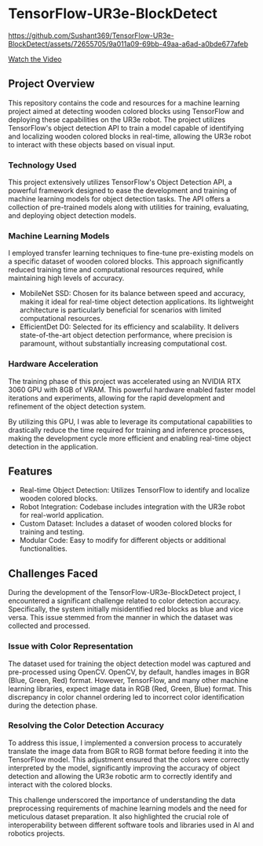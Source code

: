 # TensorFlow-UR3e-BlockDetect

https://github.com/Sushant369/TensorFlow-UR3e-BlockDetect/assets/72655705/9a011a09-69bb-49aa-a6ad-a0bde677afeb



[Watch the Video](https://drive.google.com/uc?export=view&id=1a2a8maQDMclrGyuuuUNYEZ1_58RSVY4O)


## Project Overview
This repository contains the code and resources for a machine learning project aimed at detecting wooden colored blocks using TensorFlow and deploying these capabilities on the UR3e robot. The project utilizes TensorFlow's object detection API to train a model capable of identifying and localizing wooden colored blocks in real-time, allowing the UR3e robot to interact with these objects based on visual input.

### Technology Used
This project extensively utilizes TensorFlow's Object Detection API, a powerful framework designed to ease the development and training of machine learning models for object detection tasks. The API offers a collection of pre-trained models along with utilities for training, evaluating, and deploying object detection models.

### Machine Learning Models

I employed transfer learning techniques to fine-tune pre-existing models on a specific dataset of wooden colored blocks. This approach significantly reduced training time and computational resources required, while maintaining high levels of accuracy.

- MobileNet SSD: Chosen for its balance between speed and accuracy, making it ideal for real-time object detection applications. Its lightweight architecture is particularly beneficial for scenarios with limited computational resources.
- EfficientDet D0: Selected for its efficiency and scalability. It delivers state-of-the-art object detection performance, where precision is paramount, without substantially increasing computational cost.

### Hardware Acceleration
The training phase of this project was accelerated using an NVIDIA RTX 3060 GPU with 8GB of VRAM. This powerful hardware enabled faster model iterations and experiments, allowing for the rapid development and refinement of the object detection system.

By utilizing this GPU, I was able to leverage its computational capabilities to drastically reduce the time required for training and inference processes, making the development cycle more efficient and enabling real-time object detection in the application.


## Features
- Real-time Object Detection: Utilizes TensorFlow to identify and localize wooden colored blocks.
- Robot Integration: Codebase includes integration with the UR3e robot for real-world application.
- Custom Dataset: Includes a dataset of wooden colored blocks for training and testing.
- Modular Code: Easy to modify for different objects or additional functionalities.

## Challenges Faced
During the development of the TensorFlow-UR3e-BlockDetect project, I encountered a significant challenge related to color detection accuracy. Specifically, the system initially misidentified red blocks as blue and vice versa. This issue stemmed from the manner in which the dataset was collected and processed.

### Issue with Color Representation
The dataset used for training the object detection model was captured and pre-processed using OpenCV. OpenCV, by default, handles images in BGR (Blue, Green, Red) format. However, TensorFlow, and many other machine learning libraries, expect image data in RGB (Red, Green, Blue) format. This discrepancy in color channel ordering led to incorrect color identification during the detection phase.

### Resolving the Color Detection Accuracy
To address this issue, I implemented a conversion process to accurately translate the image data from BGR to RGB format before feeding it into the TensorFlow model. This adjustment ensured that the colors were correctly interpreted by the model, significantly improving the accuracy of object detection and allowing the UR3e robotic arm to correctly identify and interact with the colored blocks.

This challenge underscored the importance of understanding the data preprocessing requirements of machine learning models and the need for meticulous dataset preparation. It also highlighted the crucial role of interoperability between different software tools and libraries used in AI and robotics projects.
